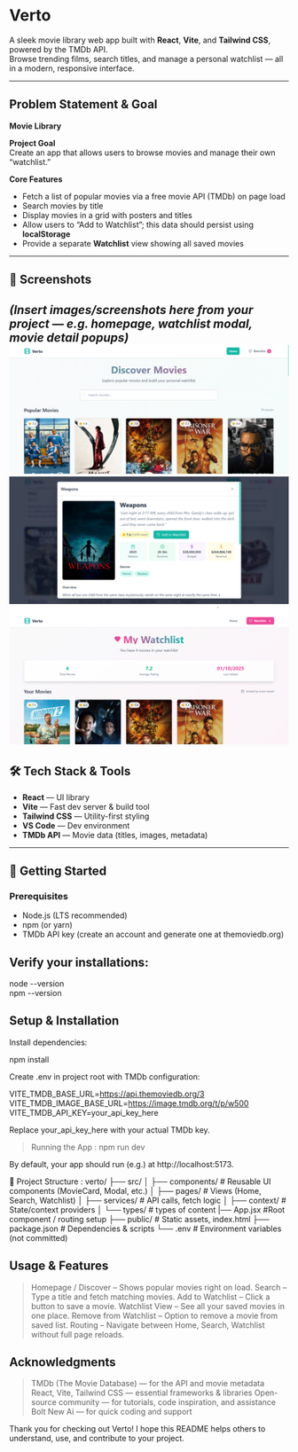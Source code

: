 # Verto 

A sleek movie library web app built with **React**, **Vite**, and **Tailwind CSS**, powered by the TMDb API.  
Browse trending films, search titles, and manage a personal watchlist — all in a modern, responsive interface.

---

##  Problem Statement & Goal

**Movie Library**

**Project Goal**  
Create an app that allows users to browse movies and manage their own “watchlist.”

**Core Features**

- Fetch a list of popular movies via a free movie API (TMDb) on page load  
- Search movies by title  
- Display movies in a grid with posters and titles  
- Allow users to “Add to Watchlist”; this data should persist using **localStorage**  
- Provide a separate **Watchlist** view showing all saved movies  

---

## 📸 Screenshots

*(Insert images/screenshots here from your project — e.g. homepage, watchlist modal, movie detail popups)*  
![alt text](image.png)
![alt text](image-1.png)
![alt text](image-2.png)
---  

## 🛠 Tech Stack & Tools

- **React** — UI library  
- **Vite** — Fast dev server & build tool  
- **Tailwind CSS** — Utility-first styling  
- **VS Code** — Dev environment  
- **TMDb API** — Movie data (titles, images, metadata)  

---

## 🚀 Getting Started

### Prerequisites

- Node.js (LTS recommended)  
- npm (or yarn)  
- TMDb API key (create an account and generate one at themoviedb.org)

## Verify your installations:

node --version  
npm --version

## Setup & Installation

Install dependencies:

npm install


Create .env in project root with TMDb configuration:

VITE_TMDB_BASE_URL=https://api.themoviedb.org/3  
VITE_TMDB_IMAGE_BASE_URL=https://image.tmdb.org/t/p/w500  
VITE_TMDB_API_KEY=your_api_key_here


Replace your_api_key_here with your actual TMDb key.

>Running the App : 
npm run dev

By default, your app should run (e.g.) at http://localhost:5173.

📁 Project Structure : 
verto/
├── src/
│   ├── components/     # Reusable UI components (MovieCard, Modal, etc.)
│   ├── pages/          # Views (Home, Search, Watchlist)
│   ├── services/       # API calls, fetch logic
│   ├── context/        # State/context providers
│   └── types/          # types of content
|── App.jsx             #Root component / routing setup
├── public/             # Static assets, index.html
├── package.json        # Dependencies & scripts
└── .env                # Environment variables (not committed)

## Usage & Features

>Homepage / Discover – Shows popular movies right on load.
>Search – Type a title and fetch matching movies.
>Add to Watchlist – Click a button to save a movie.
>Watchlist View – See all your saved movies in one place.
>Remove from Watchlist – Option to remove a movie from saved list.
>Routing – Navigate between Home, Search, Watchlist without full page reloads.

## Acknowledgments

>TMDb (The Movie Database) — for the API and movie metadata
>React, Vite, Tailwind CSS — essential frameworks & libraries
>Open-source community — for tutorials, code inspiration, and assistance
>Bolt New Ai — for quick coding and support

Thank you for checking out Verto!
I hope this README helps others to understand, use, and contribute to your project.